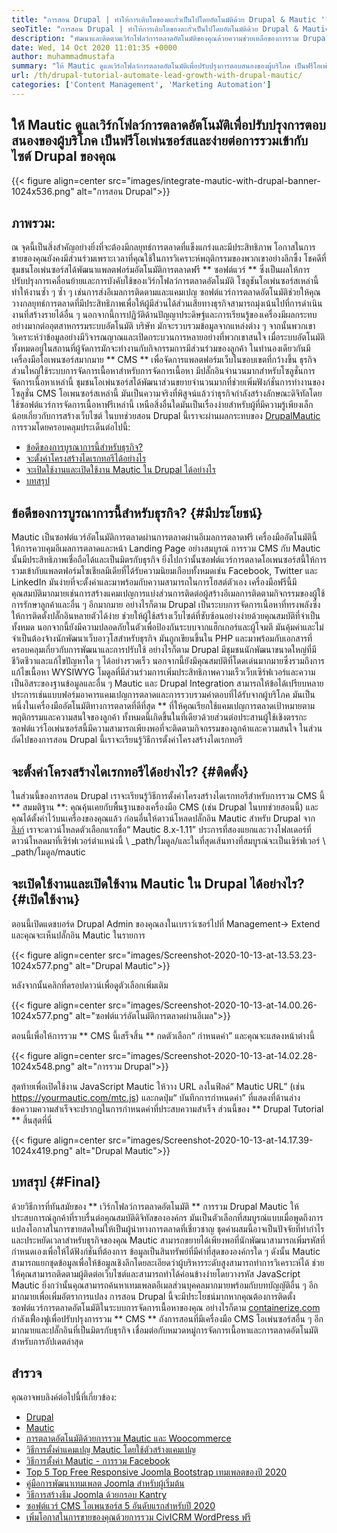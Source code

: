 ```yaml
---
title: "การสอน Drupal | ทำให้การเติบโตของตะกั่วเป็นไปโดยอัตโนมัติด้วย Drupal & Mautic '" 
seoTitle: "การสอน Drupal | ทำให้การเติบโตของตะกั่วเป็นไปโดยอัตโนมัติด้วย Drupal & Mautic" 
description: "พัฒนาและติดตามเวิร์กโฟลว์การตลาดอัตโนมัติของคุณด้วยความช่วยเหลือของการรวม Drupal Mautic ทำตามการสอน Drupal นี้เพื่อเรียนรู้ขั้นตอนการรวม" 
date: Wed, 14 Oct 2020 11:01:35 +0000
author: muhammadmustafa
summary: "ให้ Mautic ดูแลเวิร์กโฟลว์การตลาดอัตโนมัติเพื่อปรับปรุงการตอบสนองของผู้บริโภค เป็นฟรีโอเพ่นซอร์สและง่ายต่อการรวมเข้ากับไซต์ Drupal ของคุณ" 
url: /th/drupal-tutorial-automate-lead-growth-with-drupal-mautic/
categories: ['Content Management', 'Marketing Automation']
---
```


## ให้ Mautic ดูแลเวิร์กโฟลว์การตลาดอัตโนมัติเพื่อปรับปรุงการตอบสนองของผู้บริโภค เป็นฟรีโอเพ่นซอร์สและง่ายต่อการรวมเข้ากับไซต์ Drupal ของคุณ

{{< figure align=center src="images/integrate-mautic-with-drupal-banner-1024x536.png" alt="การสอน Drupal">}}


## ภาพรวม:
ณ จุดนี้เป็นสิ่งสำคัญอย่างยิ่งที่จะต้องมีกลยุทธ์การตลาดที่แข็งแกร่งและมีประสิทธิภาพ โอกาสในการขายของคุณยังคงมีส่วนร่วมเพราะเวลาที่คุณใช้ในการวิเคราะห์พฤติกรรมของพวกเขาอย่างลึกซึ้ง โชคดีที่ชุมชนโอเพ่นซอร์สได้พัฒนาแพลตฟอร์มอัตโนมัติการตลาดฟรี ** ซอฟต์แวร์ ** ซึ่งเป็นผลให้การปรับปรุงการเคลื่อนย้ายและการบังคับใช้ของเวิร์กโฟลว์การตลาดอัตโนมัติ โซลูชันโอเพ่นซอร์สเหล่านี้ทำให้งานซ้ำ ๆ ซ้ำ ๆ เช่นการส่งอีเมลการติดตามและแคมเปญ ซอฟต์แวร์การตลาดอัตโนมัติช่วยให้คุณวางกลยุทธ์การตลาดที่มีประสิทธิภาพเพื่อให้ผู้มีส่วนได้ส่วนเสียทางธุรกิจสามารถมุ่งเน้นไปที่การดำเนินงานที่สร้างรายได้อื่น ๆ นอกจากนี้การปฏิวัติด้านปัญญาประดิษฐ์และการเรียนรู้ของเครื่องมีผลกระทบอย่างมากต่ออุตสาหกรรมระบบอัตโนมัติ บริษัท มักจะรวบรวมข้อมูลจากแหล่งต่าง ๆ จากนั้นพวกเขาวิเคราะห์ว่าข้อมูลอย่างมีวิจารณญาณและเปิดกระบวนการหลายอย่างที่พวกเขาสนใจ เมื่อระบบอัตโนมัติทั้งหมดอยู่ในสถานที่ผู้จัดการมักจะทำงานกับกิจกรรมการมีส่วนร่วมของลูกค้า
ในทำนองเดียวกันมีเครื่องมือโอเพนซอร์สมากมาย ** CMS ** เพื่อจัดการแพลตฟอร์มเว็บในขอบเขตที่กว้างขึ้น ธุรกิจส่วนใหญ่ใช้ระบบการจัดการเนื้อหาสำหรับการจัดการเนื้อหา มีปลั๊กอินจำนวนมากสำหรับโซลูชั่นการจัดการเนื้อหาเหล่านี้ ชุมชนโอเพ่นซอร์สได้พัฒนาส่วนขยายจำนวนมากที่ช่วยเพิ่มฟังก์ชั่นการทำงานของโซลูชั่น CMS โอเพนซอร์สเหล่านี้ มันเป็นความจริงที่พิสูจน์แล้วว่าธุรกิจกำลังสร้างลักษณะดิจิทัลโดยใช้ซอฟต์แวร์การจัดการเนื้อหาฟรีเหล่านี้ เหนือสิ่งอื่นใดมันเป็นเรื่องง่ายสำหรับผู้ที่มีความรู้เพียงเล็กน้อยเกี่ยวกับการสร้างเว็บไซต์ ในบทช่วยสอน Drupal นี้เราจะผ่านผลกระทบของ [Drupal][2][Mautic][1] การรวมโดยครอบคลุมประเด็นต่อไปนี้:
  * [ข้อดีของการบูรณาการนี้สำหรับธุรกิจ?][3]
  * [จะตั้งค่าโครงสร้างไดเรกทอรีได้อย่างไร][4]
  * [จะเปิดใช้งานและเปิดใช้งาน Mautic ใน Drupal ได้อย่างไร][5]
  * [บทสรุป][6]

## ข้อดีของการบูรณาการนี้สำหรับธุรกิจ? {#มีประโยชน์}
Mautic เป็นซอฟต์แวร์อัตโนมัติการตลาดผ่านการตลาดผ่านอีเมลการตลาดฟรี เครื่องมืออัตโนมัตินี้ให้การควบคุมอีเมลการตลาดและหน้า Landing Page อย่างสมบูรณ์ การรวม CMS กับ Mautic นั้นมีประสิทธิภาพเชื่อถือได้และเป็นมิตรกับธุรกิจ ยิ่งไปกว่านั้นซอฟต์แวร์การตลาดโอเพนซอร์สนี้ให้การรวมเข้ากับแพลตฟอร์มโซเชียลมีเดียที่ได้รับความนิยมเกือบทั้งหมดเช่น Facebook, Twitter และ LinkedIn มันง่ายที่จะตั้งค่าและมาพร้อมกับความสามารถในการโฮสต์ตัวเอง เครื่องมือฟรีนี้มีคุณสมบัติมากมายเช่นการสร้างแคมเปญการแบ่งส่วนการติดต่อผู้สร้างอีเมลการติดตามกิจกรรมของผู้ใช้การรักษาลูกค้าและอื่น ๆ อีกมากมาย อย่างไรก็ตาม Drupal เป็นระบบการจัดการเนื้อหาที่ทรงพลังซึ่งให้การติดตั้งปลั๊กอินหลายตัวได้ง่าย ช่วยให้ผู้ใช้สร้างเว็บไซต์ที่ซับซ้อนอย่างง่ายด้วยคุณสมบัติที่จำเป็นทั้งหมด นอกจากนี้ยังมีความปลอดภัยในตัวเพื่อป้องกันระบบจากแฮ็กเกอร์และผู้โจมตี มันคุ้มค่าและไม่จำเป็นต้องจ้างนักพัฒนาเว็บอาวุโสสำหรับธุรกิจ
มันถูกเขียนขึ้นใน PHP และมาพร้อมกับเอกสารที่ครอบคลุมเกี่ยวกับการพัฒนาและการปรับใช้ อย่างไรก็ตาม Drupal มีชุมชนนักพัฒนาขนาดใหญ่ที่มีชีวิตชีวาและแก้ไขปัญหาใด ๆ ได้อย่างรวดเร็ว นอกจากนี้ยังมีคุณสมบัติที่โดดเด่นมากมายซึ่งรวมถึงการแก้ไขเนื้อหา WYSIWYG โมดูลที่มีส่วนร่วมการเพิ่มประสิทธิภาพความเร็วเว็บเซิร์ฟเวอร์และความเป็นอิสระของฐานข้อมูลและอื่น ๆ Mautic และ Drupal Integration สามารถให้ข้อได้เปรียบหลายประการเช่นแบบฟอร์มอาคารแคมเปญการตลาดและการรวบรวมคำตอบที่ได้รับจากผู้บริโภค มันเป็นหนึ่งในเครื่องมืออัตโนมัติทางการตลาดที่ดีที่สุด ** ที่ให้คุณเรียกใช้แคมเปญการตลาดเป้าหมายตามพฤติกรรมและความสนใจของลูกค้า ทั้งหมดนี้เกิดขึ้นในที่เดียวด้วยส่วนต่อประสานผู้ใช้เชิงตรรกะ ซอฟต์แวร์โอเพ่นซอร์สนี้มีความสามารถเพียงพอที่จะติดตามกิจกรรมของลูกค้าและความสนใจ ในส่วนถัดไปของการสอน Drupal นี้เราจะเรียนรู้วิธีการตั้งค่าโครงสร้างไดเรกทอรี

## จะตั้งค่าโครงสร้างไดเรกทอรีได้อย่างไร? {#ติดตั้ง}
ในส่วนนี้ของการสอน Drupal เราจะเรียนรู้วิธีการตั้งค่าโครงสร้างไดเรกทอรีสำหรับการรวม CMS นี้
** สมมติฐาน **: คุณคุ้นเคยกับพื้นฐานของเครื่องมือ CMS (เช่น Drupal ในบทช่วยสอนนี้) และคุณได้ตั้งค่าไว้บนเครื่องของคุณแล้ว
ก่อนอื่นให้ดาวน์โหลดปลั๊กอิน Mautic สำหรับ Drupal จาก [ลิงก์][7] เราจะดาวน์โหลดตัวเลือกแรกชื่อ“ Mautic 8.x-1.11”
ประการที่สองแยกและวางโฟลเดอร์ที่ดาวน์โหลดมาที่เซิร์ฟเวอร์ตำแหน่งนี้ \ _path/โมดูล/และในที่สุดเส้นทางที่สมบูรณ์จะเป็นเซิร์ฟเวอร์ \ _path/โมดูล/mautic

## จะเปิดใช้งานและเปิดใช้งาน Mautic ใน Drupal ได้อย่างไร? {#เปิดใช้งาน}
ตอนนี้เปิดแดชบอร์ด Drupal Admin ของคุณลงในเบราว์เซอร์ไปที่ Management-> Extend และคุณจะเห็นปลั๊กอิน Mautic ในรายการ

{{< figure align=center src="images/Screenshot-2020-10-13-at-13.53.23-1024x577.png" alt="Drupal Mautic">}}

หลังจากนั้นคลิกที่ดรอปดาวน์เพื่อดูตัวเลือกเพิ่มเติม

{{< figure align=center src="images/Screenshot-2020-10-13-at-14.00.26-1024x577.png" alt="ซอฟต์แวร์อัตโนมัติการตลาดผ่านอีเมล">}}

ตอนนี้เพื่อให้การรวม ** CMS นี้เสร็จสิ้น ** กดตัวเลือก“ กำหนดค่า” และคุณจะแสดงหน้าต่างนี้

{{< figure align=center src="images/Screenshot-2020-10-13-at-14.02.28-1024x548.png" alt="การรวม Drupal">}}

สุดท้ายเพื่อเปิดใช้งาน JavaScript Mautic ให้วาง URL ลงในฟิลด์“ Mautic URL” (เช่น https://yourmautic.com/mtc.js) และกดปุ่ม“ บันทึกการกำหนดค่า” ที่แสดงที่ด้านล่าง ข้อความความสำเร็จจะปรากฏในการกำหนดค่าที่ประสบความสำเร็จ ส่วนนี้ของ ** Drupal Tutorial ** สิ้นสุดที่นี่

{{< figure align=center src="images/Screenshot-2020-10-13-at-14.17.39-1024x419.png" alt="Drupal Mautic">}}


## บทสรุป {#Final}
ด้วยวิธีการที่ทันสมัยของ ** เวิร์กโฟลว์การตลาดอัตโนมัติ ** การรวม Drupal Mautic ให้ประสบการณ์ลูกค้าที่ราบรื่นต่อคุณสมบัติดิจิทัลขององค์กร มันเป็นตัวเลือกที่สมบูรณ์แบบเมื่อพูดถึงการแปลงโอกาสในการขายสดใหม่ให้เป็นผู้นำทางการตลาดที่เชี่ยวชาญ ชุดค่าผสมนี้อาจเป็นปัจจัยที่ทำกำไรและประหยัดเวลาสำหรับธุรกิจของคุณ Mautic สามารถขยายได้เพียงพอที่นักพัฒนาสามารถเพิ่มรหัสที่กำหนดเองเพื่อให้ได้ฟังก์ชั่นที่ต้องการ ข้อมูลเป็นสินทรัพย์ที่มีค่าที่สุดขององค์กรใด ๆ ดังนั้น Mautic สามารถแยกชุดข้อมูลเพื่อให้ข้อมูลเชิงลึกโดยละเอียดว่าผู้บริหารระดับสูงสามารถทำการวิเคราะห์ได้ ช่วยให้คุณสามารถติดตามผู้ติดต่อเว็บไซต์และสามารถทำได้ค่อนข้างง่ายโดยวางรหัส JavaScript Mautic ยิ่งกว่านั้นคุณสามารถค้นหาเทมเพลตอีเมลส่วนบุคคลมากมายพร้อมกับบทบัญญัติอื่น ๆ อีกมากมายเพื่อเพิ่มอัตราการแปลง
การสอน Drupal นี้จะมีประโยชน์มากหากคุณต้องการติดตั้งซอฟต์แวร์การตลาดอัตโนมัติในระบบการจัดการเนื้อหาของคุณ อย่างไรก็ตาม [containerize.com][8] กำลังเฟื่องฟูเพื่อปรับปรุงการรวม ** CMS ** ถังการสอนที่มีเครื่องมือ CMS โอเพ่นซอร์สอื่น ๆ อีกมากมายและปลั๊กอินที่เป็นมิตรกับธุรกิจ เชื่อมต่อกับหมวดหมู่การจัดการเนื้อหาและการตลาดอัตโนมัติสำหรับการอัปเดตล่าสุด

## สำรวจ
คุณอาจพบลิงค์ต่อไปนี้ที่เกี่ยวข้อง:
  * [Drupal][9]
  * [Mautic][10]
  * [การตลาดอัตโนมัติด้วยการรวม Mautic และ Woocommerce][11]
  * [วิธีการตั้งค่าแคมเปญ Mautic โดยใช้ตัวสร้างแคมเปญ][12]
  * [วิธีการตั้งค่า Mautic - การรวม Facebook][13]
  * [Top 5 Top Free Responsive Joomla Bootstrap เทมเพลตของปี 2020][14]
  * [คู่มือการพัฒนาเทมเพลต Joomla สำหรับผู้เริ่มต้น][15]
  * [วิธีการสร้างธีม Joomla ด้วยกรอบ Kantry][16]
  * [ซอฟต์แวร์ CMS โอเพนซอร์ส 5 อันดับแรกสำหรับปี 2020][17]
  * [เพิ่มโอกาสในการขายของคุณด้วยการรวม CivICRM WordPress ฟรี][18]

  
[1]: https://products.containerize.com/marketing-automation/mautic
[2]: https://products.containerize.com/content-management/drupal
[3]: #useful
[4]: #setup
[5]: #enable
[6]: #final
[7]: https://www.drupal.org/project/mautic/releases
[8]: https://www.containerize.com/
[9]: https://products.containerize.com/content-management/drupal/
[10]: https://products.containerize.com/marketing-automation/mautic/
[11]: https://blog.containerize.com/blogging/marketing-automation-using-mautic-and-wordpress-woocommerce/
[12]: https://blog.containerize.com/marketing-automation/how-to-setup-marketing-campaigns-using-mautic-campaign-builder/
[13]: https://blog.containerize.com/marketing-automation/how-to-setup-mautic-facebook-integration/
[14]: https://blog.containerize.com/content-management/top-5-best-free-responsive-joomla-templates-of-2020/
[15]: https://blog.containerize.com/content-management/responsive-joomla-templates-tutorial/
[16]: https://blog.containerize.com/content-management/how-to-create-joomla-theme-joomla-gantry-framework/
[17]: https://blog.containerize.com/content-management/top-5-open-source-content-management-systems-for-2020/
[18]: https://blog.containerize.com/blogging/civicrm-wordpress-integration-wordpress-tutorial/
